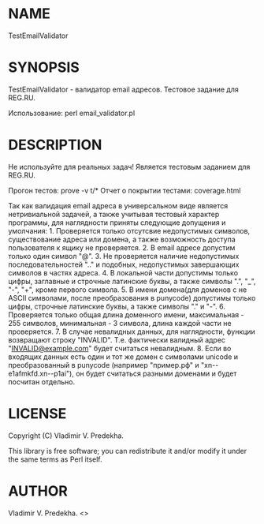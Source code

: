 # NAME

TestEmailValidator

# SYNOPSIS

TestEmailValidator - валидатор email адресов.
Тестовое задание для REG.RU.

Использование: perl email_validator.pl <FILENAME>

# DESCRIPTION

Не используйте для реальных задач!
Является тестовым заданием для REG.RU.

Прогон тестов: prove -v t/\*
Отчет о покрытии тестами: coverage.html

Так как валидация email адреса в универсальном виде является нетривиальной задачей, а также учитывая тестовый характер программы, для наглядности приняты следующие допущения и умолчания:
    1. Проверяется только отсутсвие недопустимых символов, существование адреса или домена, а также возможность доступа пользователя к ящику не проверяется.
    2. В email адресе допустим только один символ "@".
    3. Не проверяется наличие недопустимых последовательностей ".." и подобных, недопустимых завершающих символов в частях адреса.
    4. В локальной части допустимы только цифры, заглавные и строчные латинские буквы, а также символы ".", "_", "-", "+", кроме первого символа.
    5. В имени домена(для доменов с не ASCII символами, после преобразования в punycode) допустимы только цифры, строчные латинские буквы, а также символы "." и "-".
    6. Проверяется только общая длина доменного имени, максимальная - 255 символов, минимальная - 3 символа, длина каждой части не проверяется.
    7. В случае невалидных данных, для наглядности, функции возвращают строку "INVALID". Т.е. фактически валидный адрес "INVALID@example.com" будет считаться невалидным.
    8. Если во входящих данных есть один и тот же домен с символами unicode и преобразованный в punycode (например "пример.рф" и "xn--e1afmkfd.xn--p1ai"), он будет считаться разными доменами и будет посчитан отдельно.

# LICENSE

Copyright (C) Vladimir V. Predekha.

This library is free software; you can redistribute it and/or modify
it under the same terms as Perl itself.

# AUTHOR

Vladimir V. Predekha. <>
